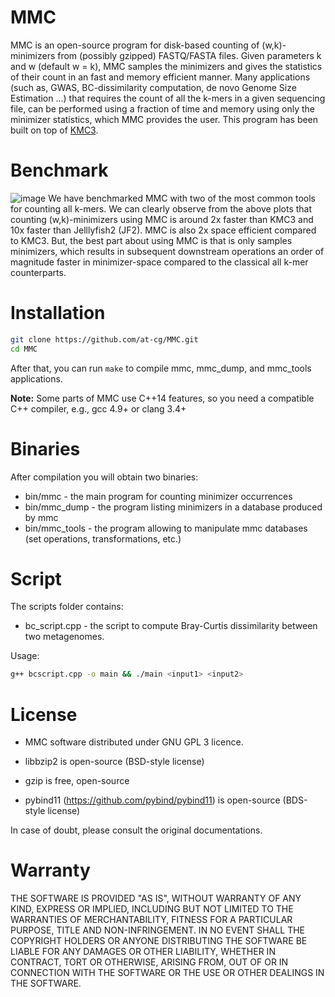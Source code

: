 MMC
=
MMC is an open-source program for disk-based counting of (w,k)-minimizers from (possibly gzipped) FASTQ/FASTA files. Given parameters k and w (default w = k), MMC samples the minimizers and gives the statistics of their count in an fast and memory efficient manner. Many applications (such as, GWAS, BC-dissimilarity computation, de novo Genome Size Estimation ...) that requires the count of all the k-mers in a given sequencing file, can be performed using a fraction of time and memory using only the minimizer statistics, which MMC provides the user. This program has been built on top of [KMC3](https://github.com/refresh-bio/KMC).

Benchmark
=
![image](https://user-images.githubusercontent.com/40889593/141755297-d2ff9e99-7d01-4c3c-9541-fbd316e2168c.png)
We have benchmarked MMC with two of the most common tools for counting all k-mers. We can clearly observe from the above plots that counting (w,k)-minimizers using MMC is around 2x faster than KMC3 and 10x faster than Jelllyfish2 (JF2). MMC is also 2x space efficient compared to KMC3. But, the best part about using MMC is that is only samples minimizers, which results in subsequent downstream operations an order of magnitude faster in minimizer-space compared to the classical all k-mer counterparts.

Installation
=
```sh
git clone https://github.com/at-cg/MMC.git
cd MMC
```
After that, you can run ```make``` to compile mmc, mmc_dump, and mmc_tools applications.

**Note:** Some parts of MMC use C++14 features, so you need a compatible C++ compiler, e.g., gcc 4.9+ or clang 3.4+

Binaries
=
After compilation you will obtain two binaries:
* bin/mmc - the main program for counting minimizer occurrences
* bin/mmc_dump - the program listing minimizers in a database produced by mmc
* bin/mmc_tools - the program allowing to manipulate mmc databases (set operations, transformations, etc.)

Script
=
The scripts folder contains:
* bc_script.cpp - the script to compute Bray-Curtis dissimilarity between two metagenomes.

Usage: 
```sh
g++ bcscript.cpp -o main && ./main <input1> <input2>
```


License
=
* MMC software distributed under GNU GPL 3 licence.

* libbzip2 is open-source (BSD-style license)

* gzip is free, open-source

* pybind11 (https://github.com/pybind/pybind11) is open-source (BDS-style license)

In case of doubt, please consult the original documentations.

Warranty
=
THE SOFTWARE IS PROVIDED "AS IS", WITHOUT WARRANTY OF ANY KIND, EXPRESS OR IMPLIED,
INCLUDING BUT NOT LIMITED TO THE WARRANTIES OF MERCHANTABILITY, FITNESS FOR A PARTICULAR PURPOSE,
TITLE AND NON-INFRINGEMENT. IN NO EVENT SHALL THE COPYRIGHT HOLDERS OR ANYONE DISTRIBUTING
THE SOFTWARE BE LIABLE FOR ANY DAMAGES OR OTHER LIABILITY, WHETHER IN CONTRACT, TORT OR OTHERWISE,
ARISING FROM, OUT OF OR IN CONNECTION WITH THE SOFTWARE OR THE USE OR OTHER DEALINGS IN THE SOFTWARE.

